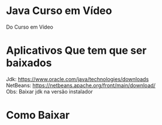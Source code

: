 # Java Curso em Vídeo
Do Curso em Vídeo
# Aplicativos Que tem que ser baixados
Jdk: https://www.oracle.com/java/technologies/downloads  
NetBeans: https://netbeans.apache.org/front/main/download/  
Obs: Baixar jdk na versão instalador
# Como Baixar

